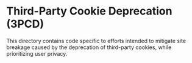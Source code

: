 # Third-Party Cookie Deprecation (3PCD)

This directory contains code specific to efforts intended to mitigate
site breakage caused by the deprecation of third-party cookies, while
prioritizing user privacy.
